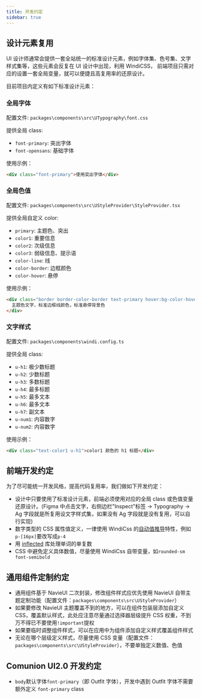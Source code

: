 ```yaml
---
title: 开发约定
sidebar: true
---
```


## 设计元素复用

UI 设计师通常会提供一套全站统一的标准设计元素，例如字体集、色号集、文字样式集等，这些元素会反复在 UI 设计中出现，利用 WindiCSS， 前端项目只需对应的设置一套全局变量，就可以便捷且高复用率的还原设计。

目前项目内定义有如下标准设计元素：

### 全局字体

配置文件: `packages\components\src\UTypography\font.css`

提供全局 class:

- `font-primary`: 突出字体
- `font-opensans`: 基础字体

使用示例：

```html
<div class="font-primary">使用突出字体</div>
```

### 全局色值

配置文件: `packages\components\src\UStyleProvider\StyleProvider.tsx`

提供全局自定义 color:

- `primary`: 主题色、突出
- `color1`: 重要信息
- `color2`: 次级信息
- `color3`: 弱级信息、提示语
- `color-line`: 线
- `color-border`: 边框颜色
- `color-hover`: 悬停

使用示例：

```html
<div class="border border-color-border text-primary hover:bg-color-hover">
  主题色文字，标准边框线颜色，标准悬停背景色
</div>
```

### 文字样式

配置文件: `packages\components\windi.config.ts`

提供全局 class:

- `u-h1`: 极少数标题
- `u-h2`: 少数标题
- `u-h3`: 多数标题
- `u-h4`: 最多标题
- `u-h5`: 最多文本
- `u-h6`: 最多文本
- `u-h7`: 副文本
- `u-num1`: 内容数字
- `u-num2`: 内容数字

使用示例：

```html
<div class="text-color1 u-h1">color1 颜色的 h1 标题</div>
```

## 前端开发约定

为了尽可能统一开发风格，提高代码复用率，我们做如下开发约定：

- 设计中只要使用了标准设计元素，前端必须使用对应的全局 class 或色值变量还原设计。(Figma 中点击文字，右侧边栏"Inspect"标签 -> Typography -> Ag 字段就是所复用设文字样式集，如果没有 Ag 字段就是没有复用，可以自行实现)
- 数字类型的 CSS 属性值定义，一律使用 WindiCss 的[自动值推导](https://cn.windicss.org/features/value-auto-infer.html)特性，例如`p-[16px]`要改写成`p-4`
- 用 [inflected](https://github.com/martinandert/inflected) 库处理单词的单复数
- CSS 中避免定义具体数值，尽量使用 WindiCss 自带变量，如`rounded-sm font-semibold`

## 通用组件定制约定

- 通用组件基于 NavieUI 二次封装，修改组件样式应优先使用 NavieUI 自带主题定制功能（配置文件：`packages\components\src\UStyleProvider`）
- 如果要修改 NavieUI 主题覆盖不到的地方，可以在组件包装层添加自定义 CSS，覆盖默认样式，此处应注意尽量通过选择器层级提升 CSS 权重，不到万不得已不要使用`!important`提权
- 如果要临时调整组件样式，可以在应用中为组件添加自定义样式覆盖组件样式
- 无论在哪个层级定义样式，尽量使用 CSS 变量（配置文件：`packages\components\src\UStyleProvider`），不要单独定义数值、色值

## Comunion UI2.0 开发约定

- `body`默认字体`font-primary`（即 Outfit 字体），开发中遇到 Outfit 字体不需要额外定义 `font-primary` class
